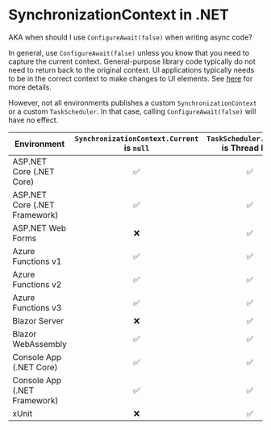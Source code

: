 ﻿# SynchronizationContext in .NET

AKA when should I use `ConfigureAwait(false)` when writing async code?

In general, use `ConfigureAwait(false)` unless you know that you need to capture the current context. General-purpose library code typically do not need to return back to the original context. UI applications typically needs to be in the correct context to make changes to UI elements. See [here](https://devblogs.microsoft.com/dotnet/configureawait-faq/) for more details.

However, not all environments publishes a custom `SynchronizationContext` or a custom `TaskScheduler`.
In that case, calling `ConfigureAwait(false)` will have no effect.


| Environment                       | `SynchronizationContext.Current` is `null` | `TaskScheduler.Current` is Thread Pool |
| --------------------------------- | :----------------------------------------: | :------------------------------------: |
| ASP.NET Core (.NET Core)          | ✅                                         | ✅                                    |                  
| ASP.NET Core (.NET Framework)     | ✅                                         | ✅                                    |
| ASP.NET Web Forms                 | ❌                                         | ✅                                    |
| Azure Functions v1                | ✅                                         | ✅                                    |
| Azure Functions v2                | ✅                                         | ✅                                    |
| Azure Functions v3                | ✅                                         | ✅                                    |
| Blazor Server                     | ❌                                         | ✅                                    |
| Blazor WebAssembly                | ✅                                         | ✅                                    |
| Console App (.NET Core)           | ✅                                         | ✅                                    |
| Console App (.NET Framework)      | ✅                                         | ✅                                    |
| xUnit                             | ❌                                         | ✅                                    |
